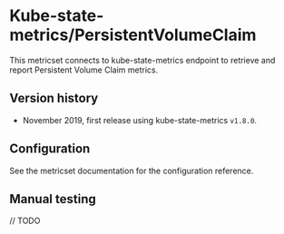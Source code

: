 # Kube-state-metrics/PersistentVolumeClaim

This metricset connects to kube-state-metrics endpoint to retrieve and report Persistent Volume Claim metrics.

## Version history

- November 2019, first release using kube-state-metrics `v1.8.0`.

## Configuration

See the metricset documentation for the configuration reference.

## Manual testing

// TODO
